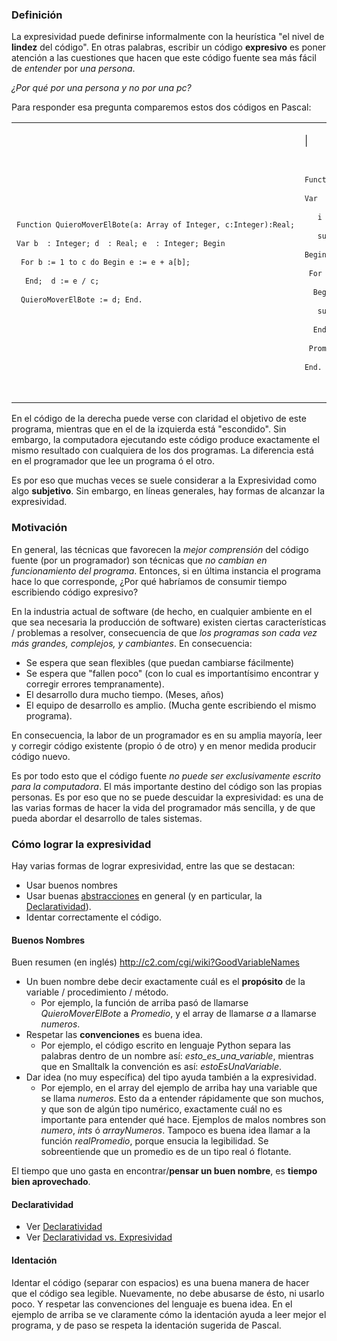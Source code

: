 ### Definición

La expresividad puede definirse informalmente con la heurística "el nivel de **lindez** del código". En otras palabras, escribir un código **expresivo** es poner atención a las cuestiones que hacen que este código fuente sea más fácil de *entender* por *una persona*.

*¿Por qué por una persona y no por una pc?*

Para responder esa pregunta comparemos estos dos códigos en Pascal:

<table>
<tbody>
<tr class="odd">
<td><p><code></p>
<p><code>Function QuieroMoverElBote(a: Array of Integer, c:Integer):Real;</code><br />
<code>Var b  : Integer; d  : Real; e  : Integer; Begin</code><br />
<code> For b := 1 to c do Begin e := e + a[b]; </code><br />
<code>  End;  d := e / c;</code><br />
<code> QuieroMoverElBote := d; End.</code></p>
<p></code></p></td>
<td><p>| <code></p>
<p><code>Function Promedio(numeros: Array of Integer, cantidad:Integer):Real;</code><br />
<code>Var</code><br />
<code>   i  : Integer;</code><br />
<code>   sumatoria  : Integer;</code><br />
<code>Begin</code><br />
<code> For i := 1 to cantidad do</code><br />
<code>  Begin</code><br />
<code>   sumatoria := sumatoria + numeros[i]; </code><br />
<code>  End;</code><br />
<code> Promedio := sumatoria / cantidad;</code><br />
<code>End.</code></p>
<p></code></p></td>
</tr>
</tbody>
</table>

En el código de la derecha puede verse con claridad el objetivo de este programa, mientras que en el de la izquierda está "escondido". Sin embargo, la computadora ejecutando este código produce exactamente el mismo resultado con cualquiera de los dos programas. La diferencia está en el programador que lee un programa ó el otro.

Es por eso que muchas veces se suele considerar a la Expresividad como algo **subjetivo**. Sin embargo, en líneas generales, hay formas de alcanzar la expresividad.

### Motivación

En general, las técnicas que favorecen la *mejor comprensión* del código fuente (por un programador) son técnicas que *no cambian en funcionamiento del programa*. Entonces, si en última instancia el programa hace lo que corresponde, ¿Por qué habríamos de consumir tiempo escribiendo código expresivo?

En la industria actual de software (de hecho, en cualquier ambiente en el que sea necesaria la producción de software) existen ciertas características / problemas a resolver, consecuencia de que *los programas son cada vez más grandes, complejos, y cambiantes*. En consecuencia:

-   Se espera que sean flexibles (que puedan cambiarse fácilmente)
-   Se espera que "fallen poco" (con lo cual es importantísimo encontrar y corregir errores tempranamente).
-   El desarrollo dura mucho tiempo. (Meses, años)
-   El equipo de desarrollo es amplio. (Mucha gente escribiendo el mismo programa).

En consecuencia, la labor de un programador es en su amplia mayoría, leer y corregir código existente (propio ó de otro) y en menor medida producir código nuevo.

Es por todo esto que el código fuente *no puede ser exclusivamente escrito para la computadora*. El más importante destino del código son las propias personas. Es por eso que no se puede descuidar la expresividad: es una de las varias formas de hacer la vida del programador más sencilla, y de que pueda abordar el desarrollo de tales sistemas.

### Cómo lograr la expresividad

Hay varias formas de lograr expresividad, entre las que se destacan:

-   Usar buenos nombres
-   Usar buenas [abstracciones](abstraccion.html) en general (y en particular, la [Declaratividad](declaratividad.html)).
-   Identar correctamente el código.

#### Buenos Nombres

Buen resumen (en inglés) <http://c2.com/cgi/wiki?GoodVariableNames>

-   Un buen nombre debe decir exactamente cuál es el **propósito** de la variable / procedimiento / método.
    -   Por ejemplo, la función de arriba pasó de llamarse *QuieroMoverElBote* a *Promedio*, y el array de llamarse *a* a llamarse *numeros*.
-   Respetar las **convenciones** es buena idea.
    -   Por ejemplo, el código escrito en lenguaje Python separa las palabras dentro de un nombre así: *esto\_es\_una\_variable*, mientras que en Smalltalk la convención es así: *estoEsUnaVariable*.
-   Dar idea (no muy específica) del tipo ayuda también a la expresividad.
    -   Por ejemplo, en el array del ejemplo de arriba hay una variable que se llama *numeros*. Esto da a entender rápidamente que son muchos, y que son de algún tipo numérico, exactamente cuál no es importante para entender qué hace. Ejemplos de malos nombres son *numero*, *ints* ó *arrayNumeros*. Tampoco es buena idea llamar a la función *realPromedio*, porque ensucia la legibilidad. Se sobreentiende que un promedio es de un tipo real ó flotante.

El tiempo que uno gasta en encontrar/**pensar un buen nombre**, es **tiempo bien aprovechado**.

#### Declaratividad

-   Ver [Declaratividad](declaratividad.html)
-   Ver [Declaratividad vs. Expresividad](declaratividad-vs--expresividad.html)

#### Identación

Identar el código (separar con espacios) es una buena manera de hacer que el código sea legible. Nuevamente, no debe abusarse de ésto, ni usarlo poco. Y respetar las convenciones del lenguaje es buena idea. En el ejemplo de arriba se ve claramente cómo la identación ayuda a leer mejor el programa, y de paso se respeta la identación sugerida de Pascal.
